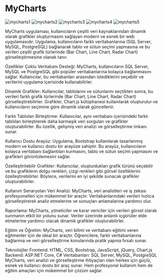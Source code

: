 # MyCharts
![mycharts1](https://github.com/user-attachments/assets/e08a6837-c7b2-4c25-9006-d61410ebcaab)
![mycharts2](https://github.com/user-attachments/assets/d78c889d-5dc8-4dda-ae5a-376a309ca506)
![mycharts3](https://github.com/user-attachments/assets/11c59557-8bde-4423-a14b-7188cb42da97)
![mycharts4](https://github.com/user-attachments/assets/faa5911f-5f07-4dd8-8247-02bea6afe59a)
![mycharts5](https://github.com/user-attachments/assets/46efe961-9919-4d69-99b1-82aec3c4166f)

MyCharts uygulaması, kullanıcıların çeşitli veri kaynaklarından dinamik olarak grafikler oluşturmasını sağlayan modern ve esnek bir web uygulamasıdır. Uygulama, kullanıcıların farklı veritabanlarına (SQL Server, MySQL, PostgreSQL) bağlanarak tablo ve sütun seçimi yapmasına ve bu verileri çeşitli grafik türlerinde (Bar Chart, Line Chart, Radar Chart) görselleştirmesine olanak tanır.

Özellikler
Çoklu Veritabanı Desteği: MyCharts, kullanıcıların SQL Server, MySQL ve PostgreSQL gibi popüler veritabanlarına kolayca bağlanmasını sağlar. Kullanıcılar, bu veritabanları arasından istediklerini seçebilir ve verilerini uygulama içerisinde kullanabilirler.

Dinamik Grafikler: Kullanıcılar, tablolarını ve sütunlarını seçtikten sonra, bu verileri farklı grafik türlerinde (Bar Chart, Line Chart, Radar Chart) görselleştirebilirler. Grafikler, Chart.js kütüphanesi kullanılarak oluşturulur ve kullanıcıların seçimine göre dinamik olarak güncellenir.

Farklı Tabloları Birleştirme: Kullanıcılar, aynı veritabanı içerisindeki farklı tabloları birleştirerek daha karmaşık veri sorguları ve grafikler oluşturabilirler. Bu özellik, gelişmiş veri analizi ve görselleştirme imkanı sunar.

Kullanıcı Dostu Arayüz: Uygulama, Bootstrap kullanılarak tasarlanmış modern ve kullanıcı dostu bir arayüze sahiptir. Bu arayüz, kullanıcıların kolayca veritabanı bağlantıları kurmasını, tablo ve sütun seçimi yapmasını ve grafikleri görüntülemesini sağlar.

Özelleştirilebilir Grafikler: Kullanıcılar, oluşturdukları grafik türünü seçebilir ve bu grafiklerin dolgu renkleri, çizgi renkleri gibi görsel özelliklerini özelleştirebilirler. Böylece, verilerini en iyi şekilde sunacak grafikler oluşturabilirler.

Kullanım Senaryoları
Veri Analizi: MyCharts, veri analistleri ve iş zekası profesyonelleri için mükemmel bir araçtır. Veritabanlarındaki verileri hızlıca görselleştirerek analiz etmelerine ve sonuçları anlamalarına yardımcı olur.

Raporlama: MyCharts, yöneticiler ve karar vericiler için verileri görsel olarak sunmanın etkili bir yolunu sunar. Veriler üzerinde anlamlı içgörüler elde etmelerine yardımcı olacak dinamik grafikler oluşturabilirler.

Eğitim ve Öğretim: MyCharts, veri bilimi ve veritabanı eğitimi veren eğitmenler için de ideal bir araçtır. Öğrencilere, farklı veritabanlarına bağlanma ve veri görselleştirme konularında pratik yapma fırsatı sunar.

Teknolojiler
Frontend: HTML, CSS, Bootstrap, JavaScript, jQuery, Chart.js
Backend: ASP.NET Core, C#
Veritabanları: SQL Server, MySQL, PostgreSQL
MyCharts, veri analizi ve görselleştirme ihtiyaçları olan herkes için güçlü, esnek ve kullanıcı dostu bir araç sunar. Hem profesyonel kullanım hem de eğitim amaçları için mükemmel bir çözüm sağlar.


